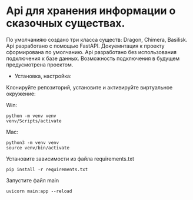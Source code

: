 # Api для хранения информации о сказочных существах.
По умолчанияю создано три класса существ: Dragon, Chimera, Basilisk. 
Api разработано с помощью FastAPI. Докуемнтация к проекту сформирована по умолчанию.
Api разработано без использования подключения к базе данных.
Возможность подключения в будущем предусмотрена проектом.

* Установка, настройка:

Клонируйте репозиторий, установите и активируйте виртуальное окружение:

Win:
```
python -m venv venv
venv/Scripts/activate
```
Mac:
```
python3 -m venv venv
source venv/bin/activate
```
Установите зависимости из файла requirements.txt
```
pip install -r requirements.txt
```
Запустите файл main
```
uvicorn main:app --reload
```
